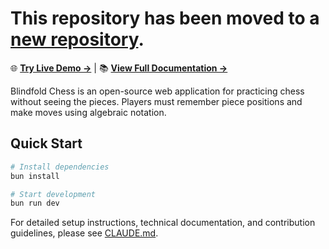 # This repository has been moved to a [new repository](https://github.com/checkmate-works/blindfold-chess).

🌐 **[Try Live Demo →](https://chess-blindfold.vercel.app/)** | 📚 **[View Full Documentation →](./CLAUDE.md)**

Blindfold Chess is an open-source web application for practicing chess without seeing the pieces. Players must remember piece positions and make moves using algebraic notation.

## Quick Start

```bash
# Install dependencies
bun install

# Start development
bun run dev
```

For detailed setup instructions, technical documentation, and contribution guidelines, please see [CLAUDE.md](./CLAUDE.md).
